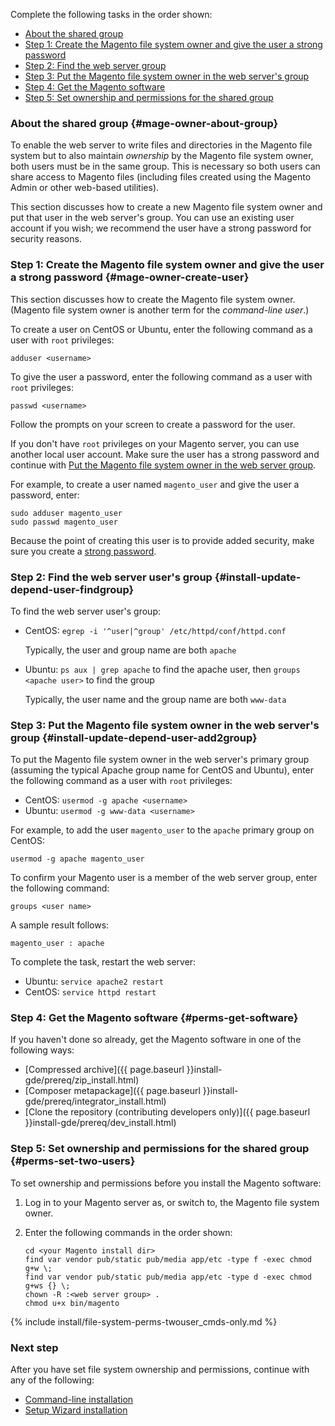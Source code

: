 Complete the following tasks in the order shown:

*	[About the shared group](#mage-owner-about-group)
*	[Step 1: Create the Magento file system owner and give the user a strong password](#mage-owner-create-user)
*	[Step 2: Find the web server group](#install-update-depend-user-findgroup)
*	[Step 3: Put the Magento file system owner in the web server's group](#install-update-depend-user-add2group)
*	[Step 4: Get the Magento software](#perms-get-software)
*	[Step 5: Set ownership and permissions for the shared group](#perms-set-two-users)

### About the shared group {#mage-owner-about-group}
To enable the web server to write files and directories in the Magento file system but to also maintain *ownership* by the Magento file system owner, both users must be in the same group. This is necessary so both users can share access to Magento files (including files created using the Magento Admin or other web-based utilities).

This section discusses how to create a new Magento file system owner and put that user in the web server's group. You can use an existing user account if you wish; we recommend the user have a strong password for security reasons.

### Step 1: Create the Magento file system owner and give the user a strong password {#mage-owner-create-user}
This section discusses how to create the Magento file system owner. (Magento file system owner is another term for the *command-line user*.)

To create a user on CentOS or Ubuntu, enter the following command as a user with `root` privileges:

	adduser <username>

To give the user a password, enter the following command as a user with `root` privileges:

	passwd <username>

Follow the prompts on your screen to create a password for the user.

<div class="bs-callout bs-callout-warning">
    <p>If you don't have <code>root</code> privileges on your Magento server, you can use another local user account. Make sure the user has a strong password and continue with <a href="#install-update-depend-user-group">Put the Magento file system owner in the web server group</a>.</p>
</div>

For example, to create a user named `magento_user` and give the user a password, enter:

	sudo adduser magento_user
	sudo passwd magento_user

<div class="bs-callout bs-callout-warning">
    <p>Because the point of creating this user is to provide added security, make sure you create a <a href="https://en.wikipedia.org/wiki/Password_strength" target="_blank">strong password</a>.</p>
</div>

### Step 2: Find the web server user's group {#install-update-depend-user-findgroup}
To find the web server user's group:

*	CentOS: `egrep -i '^user|^group' /etc/httpd/conf/httpd.conf`

	Typically, the user and group name are both `apache`
*	Ubuntu: `ps aux | grep apache` to find the apache user, then `groups <apache user>` to find the group

	Typically, the user name and the group name are both `www-data`

### Step 3: Put the Magento file system owner in the web server's group {#install-update-depend-user-add2group}
To put the Magento file system owner in the web server's primary group (assuming the typical Apache group name for CentOS and Ubuntu), enter the following command as a user with `root` privileges:

*	CentOS: `usermod -g apache <username>`
*	Ubuntu: `usermod -g www-data <username>`

For example, to add the user `magento_user` to the `apache` primary group on CentOS:

	usermod -g apache magento_user

To confirm your Magento user is a member of the web server group, enter the following command:

	groups <user name>

A sample result follows:

	magento_user : apache

To complete the task, restart the web server:

*	Ubuntu: `service apache2 restart`
*	CentOS: `service httpd restart`

### Step 4: Get the Magento software {#perms-get-software}
If you haven't done so already, get the Magento software in one of the following ways:

*	[Compressed archive]({{ page.baseurl }}install-gde/prereq/zip_install.html)
*	[Composer metapackage]({{ page.baseurl }}install-gde/prereq/integrator_install.html)
*	[Clone the repository (contributing developers only)]({{ page.baseurl }}install-gde/prereq/dev_install.html)

### Step 5: Set ownership and permissions for the shared group {#perms-set-two-users}
To set ownership and permissions before you install the Magento software:

1.	Log in to your Magento server as, or switch to, the Magento file system owner.
2.	Enter the following commands in the order shown:

		cd <your Magento install dir>
		find var vendor pub/static pub/media app/etc -type f -exec chmod g+w \;
		find var vendor pub/static pub/media app/etc -type d -exec chmod g+ws {} \;
		chown -R :<web server group> .
		chmod u+x bin/magento

{% include install/file-system-perms-twouser_cmds-only.md %}

### Next step
After you have set file system ownership and permissions, continue with any of the following:

*	[Command-line installation]({{page.baseurl}}install-gde/install/cli/install-cli.html)
*	[Setup Wizard installation]({{page.baseurl}}install-gde/install/web/install-web.html)